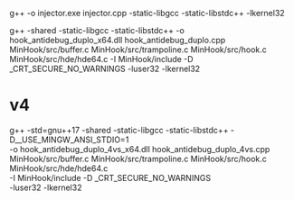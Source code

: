 g++ -o injector.exe injector.cpp -static-libgcc -static-libstdc++ -lkernel32


g++ -shared -static-libgcc -static-libstdc++ -o hook_antidebug_duplo_x64.dll     hook_antidebug_duplo.cpp     MinHook/src/buffer.c MinHook/src/trampoline.c MinHook/src/hook.c MinHook/src/hde/hde64.c     -I MinHook/include -D _CRT_SECURE_NO_WARNINGS     -luser32 -lkernel32


# v4

g++ -std=gnu++17 -shared -static-libgcc -static-libstdc++ -D__USE_MINGW_ANSI_STDIO=1 \
  -o hook_antidebug_duplo_4vs_x64.dll hook_antidebug_duplo_4vs.cpp \
  MinHook/src/buffer.c MinHook/src/trampoline.c MinHook/src/hook.c MinHook/src/hde/hde64.c \
  -I MinHook/include -D _CRT_SECURE_NO_WARNINGS \
  -luser32 -lkernel32

